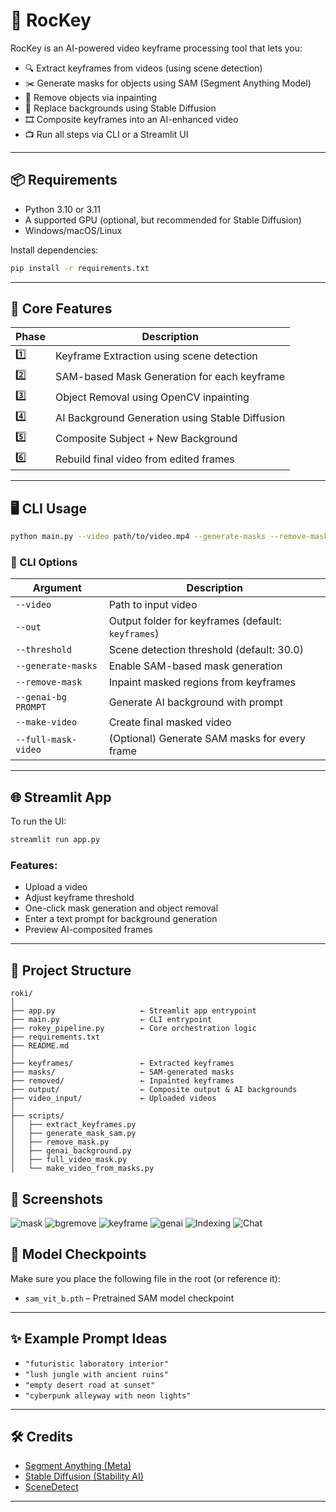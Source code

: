 # 🔧 RocKey

RocKey is an AI-powered video keyframe processing tool that lets you:

- 🔍 Extract keyframes from videos (using scene detection)
- ✂️ Generate masks for objects using SAM (Segment Anything Model)
- 🧽 Remove objects via inpainting
- 🎨 Replace backgrounds using Stable Diffusion
- 🎞️ Composite keyframes into an AI-enhanced video
- 📺 Run all steps via CLI or a Streamlit UI

---

## 📦 Requirements

- Python 3.10 or 3.11
- A supported GPU (optional, but recommended for Stable Diffusion)
- Windows/macOS/Linux

Install dependencies:

```bash
pip install -r requirements.txt
````

---

## 🧠 Core Features

| Phase | Description                                     |
| ----- | ----------------------------------------------- |
| 1️⃣   | Keyframe Extraction using scene detection       |
| 2️⃣   | SAM-based Mask Generation for each keyframe     |
| 3️⃣   | Object Removal using OpenCV inpainting          |
| 4️⃣   | AI Background Generation using Stable Diffusion |
| 5️⃣   | Composite Subject + New Background              |
| 6️⃣   | Rebuild final video from edited frames          |

---

## 🖥️ CLI Usage

```bash
python main.py --video path/to/video.mp4 --generate-masks --remove-mask --genai-bg "cyberpunk city at night" --make-video
```

### 🔧 CLI Options

| Argument            | Description                                        |
| ------------------- | -------------------------------------------------- |
| `--video`           | Path to input video                                |
| `--out`             | Output folder for keyframes (default: `keyframes`) |
| `--threshold`       | Scene detection threshold (default: 30.0)          |
| `--generate-masks`  | Enable SAM-based mask generation                   |
| `--remove-mask`     | Inpaint masked regions from keyframes              |
| `--genai-bg PROMPT` | Generate AI background with prompt                 |
| `--make-video`      | Create final masked video                          |
| `--full-mask-video` | (Optional) Generate SAM masks for every frame      |

---

## 🌐 Streamlit App

To run the UI:

```bash
streamlit run app.py
```

### Features:

* Upload a video
* Adjust keyframe threshold
* One-click mask generation and object removal
* Enter a text prompt for background generation
* Preview AI-composited frames

---

## 📁 Project Structure

```
roki/
│
├── app.py                   ← Streamlit app entrypoint
├── main.py                  ← CLI entrypoint
├── rokey_pipeline.py        ← Core orchestration logic
├── requirements.txt
├── README.md
│
├── keyframes/               ← Extracted keyframes
├── masks/                   ← SAM-generated masks
├── removed/                 ← Inpainted keyframes
├── output/                  ← Composite output & AI backgrounds
├── video_input/             ← Uploaded videos
│
├── scripts/
│   ├── extract_keyframes.py
│   ├── generate_mask_sam.py
│   ├── remove_mask.py
│   ├── genai_background.py
│   ├── full_video_mask.py
│   └── make_video_from_masks.py
```
## 📸 Screenshots

![mask](https://github.com/ashittis/repot/blob/main/Screenshot%202025-07-11%20191820.png)
![bgremove](https://github.com/ashittis/repot/blob/main/Screenshot%202025-07-11%20192107.png)
![keyframe](https://github.com/ashittis/repot/blob/main/Screenshot%202025-07-11%20191820.png)
![genai](https://github.com/ashittis/repot/blob/main/Screenshot%202025-07-11%20192107.png)
![Indexing](https://github.com/ashittis/repot/blob/main/Screenshot%202025-07-11%20191820.png)
![Chat](https://github.com/ashittis/repot/blob/main/Screenshot%202025-07-11%20192107.png)

## 💾 Model Checkpoints

Make sure you place the following file in the root (or reference it):

* `sam_vit_b.pth` – Pretrained SAM model checkpoint

---

## ✨ Example Prompt Ideas

* `"futuristic laboratory interior"`
* `"lush jungle with ancient ruins"`
* `"empty desert road at sunset"`
* `"cyberpunk alleyway with neon lights"`

---

## 🛠️ Credits

* [Segment Anything (Meta)](https://github.com/facebookresearch/segment-anything)
* [Stable Diffusion (Stability AI)](https://github.com/CompVis/stable-diffusion)
* [SceneDetect](https://pyscenedetect.readthedocs.io)

---
